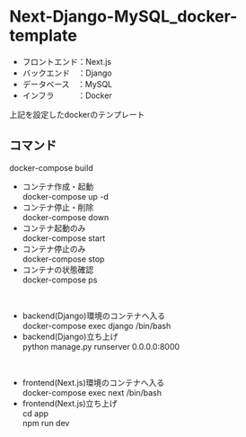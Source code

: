 # Next-Django-MySQL_docker-template

- フロントエンド：Next.js
- バックエンド&emsp;：Django
- データベース&emsp;：MySQL
- インフラ&emsp;&emsp;&emsp;：Docker
  
上記を設定したdockerのテンプレート

## コマンド
docker-compose build  
- コンテナ作成・起動  
docker-compose up -d  
- コンテナ停止・削除  
docker-compose down  
- コンテナ起動のみ  
docker-compose start  
- コンテナ停止のみ  
docker-compose stop  
- コンテナの状態確認  
docker-compose ps  
<br>

- backend(Django)環境のコンテナへ入る  
docker-compose exec django /bin/bash  
- backend(Django)立ち上げ  
python manage.py runserver 0.0.0.0:8000  
<br>

- frontend(Next.js)環境のコンテナへ入る  
docker-compose exec next /bin/bash  
- frontend(Next.js)立ち上げ  
cd app  
npm run dev
